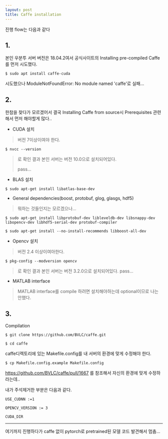```yaml
---
layout: post
title: Caffe installation
---
```


진행 flow는 다음과 같다
## 1.
본인 우분투 서버 버전은 18.04.2여서 공식사이트의 Installing pre-compiled Caffe를 먼저 시도했다.

```
$ sudo apt install caffe-cuda
```

시도했으나 ModuleNotFoundError: No module named 'caffe'로 실패...

## 2.
한참을 찾다가 모르겠어서 결국  Installing Caffe from source시
Prerequisites 관련해서 먼저 해야할게 많다..

- CUDA 설치
> 버전 7이상이여야 한다.
   
```
$ nvcc --version
```
   
> 로 확인 결과 본인 서버는 버전 10.0으로 설치되어있다.
> 
> pass...

- BLAS 설치
```
$ sudo apt-get install libatlas-base-dev
```
- General dependencies(boost, protobuf, glog, glasgs, hdf5)
> 뭐하는 것들인지는 모르겠으나...
```
$ sudo apt-get install libprotobuf-dev libleveldb-dev libsnappy-dev libopencv-dev libhdf5-serial-dev protobuf-compiler

$ sudo apt-get install --no-install-recommends libboost-all-dev
```
- Opencv 설치
> 버전 2.4 이상이여아한다.
```
$ pkg-config --modversion opencv
```
> 로 확인 결과 본인 서버는 버전 3.2.0으로 설치되어있다.
> pass...

- MATLAB interface
> MATLAB interface를 compile 하려면 설치해야하는데 optional이므로 나는 안했다.

## 3.
Compilation
```
$ git clone https://github.com/BVLC/caffe.git

$ cd caffe
```
caffe디렉토리에 있는 Makefile.config를 내 서버의 환경에 맞게 수정해야 한다.
```
$ cp Makefile.config.example Makefile.config
```
https://github.com/BVLC/caffe/pull/1667 를 참조해서 자신의 환경에 맞게 수정하라는데..

내가 주석제거한 부분은 다음과 같다.
```
USE_CUDNN :=1

OPENCV_VERSION := 3

CUDA_DIR
```
---

여기까지 진행하다가 caffe 없이 pytorch로 pretrained된 모델 코드 발견해서 멈춤...
